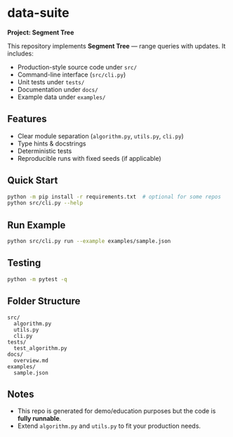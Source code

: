 # data-suite

**Project: Segment Tree**

This repository implements **Segment Tree** — range queries with updates.
It includes:
- Production-style source code under `src/`
- Command-line interface (`src/cli.py`)
- Unit tests under `tests/`
- Documentation under `docs/`
- Example data under `examples/`

## Features
- Clear module separation (`algorithm.py`, `utils.py`, `cli.py`)
- Type hints & docstrings
- Deterministic tests
- Reproducible runs with fixed seeds (if applicable)

## Quick Start
```bash
python -m pip install -r requirements.txt  # optional for some repos
python src/cli.py --help
```

## Run Example
```bash
python src/cli.py run --example examples/sample.json
```

## Testing
```bash
python -m pytest -q
```

## Folder Structure
```
src/
  algorithm.py
  utils.py
  cli.py
tests/
  test_algorithm.py
docs/
  overview.md
examples/
  sample.json
```

## Notes
- This repo is generated for demo/education purposes but the code is **fully runnable**.
- Extend `algorithm.py` and `utils.py` to fit your production needs.
